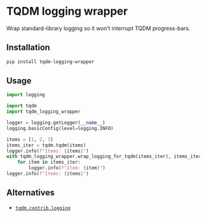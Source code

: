 # TQDM logging wrapper
Wrap standard-library logging so it won't interrupt TQDM progress-bars.

## Installation
```bash
pip install tqdm-logging-wrapper
```

## Usage
```python
import logging

import tqdm
import tqdm_logging_wrapper

logger = logging.getLogger(__name__)
logging.basicConfig(level=logging.INFO)

items = [1, 2, 3]
items_iter = tqdm.tqdm(items)
logger.info(f"Items: {items}")
with tqdm_logging_wrapper.wrap_logging_for_tqdm(items_iter), items_iter:
    for item in items_iter:
        logger.info(f"Item: {item}")
logger.info(f"Items: {items}")
```

## Alternatives

* [`tqdm.contrib.logging`](https://tqdm.github.io/docs/contrib.logging/)
